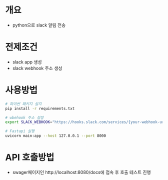# 개요
* python으로 slack 알림 전송

# 전제조건
* slack app 생성
* slack webhook 주소 생성

# 사용방법
```bash
# 파이썬 패키지 설치
pip install -r requirements.txt

# wbehook 주소 설정
export SLACK_WEBHOOK="https://hooks.slack.com/services/{your-webhook-url}"

# Fastapi 실행
uvicorn main:app --host 127.0.0.1 --port 8000
```

# API 호출방법
* swager페이지인 http://localhost:8080/docs에 접속 후 호출 테스트 진행
